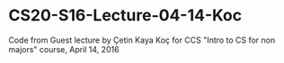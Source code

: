 # CS20-S16-Lecture-04-14-Koc


Code from Guest lecture by Çetin Kaya Koç for CCS "Intro to CS for non
majors" course, April 14, 2016

